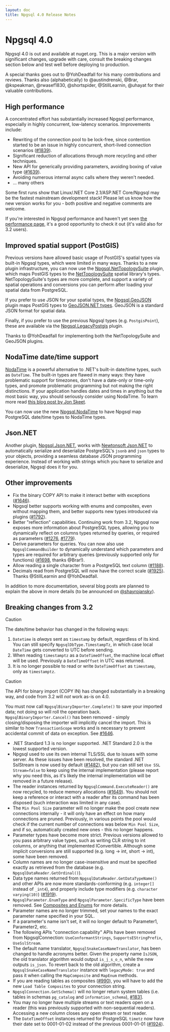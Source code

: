 ```yaml
---
layout: doc
title: Npgsql 4.0 Release Notes
---
```


# Npgsql 4.0

Npgsql 4.0 is out and available at nuget.org. This is a major version with significant changes, upgrade with care, consult the breaking changes section below and test well before deploying to production.

A special thanks goes out to @YohDeadfall for his many contributions and reviews. Thanks also (alphabetically) to @austindrenski, @Brar, @kspeakman, @rwasef1830, @shortspider, @StillLearnin, @uhayat for their valuable contributions.

## High performance

A concentrated effort has substantially increased Npgsql performance, especially in highly concurrent, low-latency scenarios. Improvements include:

* Rewriting of the connection pool to be lock-free, since contention started to be an issue in highly concurrent, short-lived connection scenarios ([#1839](https://github.com/npgsql/npgsql/issues/1839)).
* Significant reduction of allocations through more recycling and other techniques.
* New API for generically providing parameters, avoiding boxing of value type ([#1639](https://github.com/npgsql/npgsql/issues/1639)).
* Avoiding numerous internal async calls where they weren't needed.
* ... many others

Some first runs show that Linux/.NET Core 2.1/ASP.NET Core/Npgsql may be the fastest mainstream development stack! Please let us know how the new version works for you - both positive and negative comments are welcome.

If you're interested in Npgsql performance and haven't yet seen [the performance page](../performance.md), it's a good opportunity to check it out (it's valid also for 3.2 users).

## Improved spatial support (PostGIS)

Previous versions have allowed basic usage of PostGIS's spatial types via built-in Npgsql types, which were limited in many ways. Thanks to a new plugin infrastructure, you can now use the [Npgsql.NetTopologySuite](../types/nts.md) plugin, which maps PostGIS types to the [NetTopologySuite](https://github.com/NetTopologySuite/NetTopologySuite) spatial library's types. NetTopologySuite's types are more complete, and support a variety of spatial operations and conversions you can perform after loading your spatial data from PostgreSQL.

If you prefer to use JSON for your spatial types, the [Npgsql.GeoJSON](../types/geojson.md) plugin maps PostGIS types to [GeoJSON.NET types](https://github.com/GeoJSON-Net/GeoJSON.Net). GeoJSON is a standard JSON format for spatial data.

Finally, if you prefer to use the previous Npgsql types (e.g. `PostgisPoint`), these are available via the [Npgsql.LegacyPostgis](../types/legacy-postgis.md) plugin.

Thanks to @YohDeadfall for implementing both the NetTopologySuite and GeoJSON plugins.

## NodaTime date/time support

[NodaTime](https://nodatime.org) is a powerful alternative to .NET's built-in date/time types, such as `DateTime`. The built-in types are flawed in many ways: they have problematic support for timezones, don't have a date-only or time-only types, and promote problematic programming but not making the right distinctions. If your application handles dates and times in anything but the most basic way, you should seriously consider using NodaTime. To learn more read [this blog post by Jon Skeet](https://blog.nodatime.org/2011/08/what-wrong-with-datetime-anyway.html).

You can now use the new [Npgsql.NodaTime](../types/nodatime.md) to have Npgsql map PostgreSQL date/time types to NodaTime types.

## Json.NET

Another plugin, [Npgsql.Json.NET](../types/jsonnet.md), works with [Newtonsoft Json.NET](https://www.newtonsoft.com/json) to automatically serialize and deserialize PostgreSQL's `jsonb` and `json` types to your objects, providing a seamless database JSON programming experience. Instead of working with strings which you have to serialize and deserialize, Npgsql does it for you.

## Other improvements

* Fix the binary COPY API to make it interact better with exceptions ([#1646](https://github.com/npgsql/npgsql/issues/1646)).
* Npgsql better supports working with enums and composites, even without mapping them, and better supports new types introduced via plugins ([#1792](https://github.com/npgsql/npgsql/issues/1792)).
* Better "reflection" capabilities. Continuing work from 3.2, Npgsql now exposes more information about PostgreSQL types, allowing you to dynamically reflect on columns types returned by queries, or required as parameters ([#1276](https://github.com/npgsql/npgsql/issues/1276), [#1779](https://github.com/npgsql/npgsql/issues/1779)).
* Derive parameters for queries. You can now also use `NpgsqlCommandBuilder` to dynamically understand which parameters and types are required for arbitrary queries (previously supported only for functions) ([#1698](https://github.com/npgsql/npgsql/pull/1698), thanks @Brar!).
* Allow reading a single character from a PostgreSQL text column ([#1188](https://github.com/npgsql/npgsql/issues/1188)).
* Decimals read from PostgreSQL will now have the correct scale ([#1925](https://github.com/npgsql/npgsql/pull/1925)). Thanks @StillLearnin and @YohDeadfall.

In addition to more documentation, several blog posts are planned to explain the above in more details (to be announced on [@shayrojansky](https://twitter.com/shayrojansky)).

## Breaking changes from 3.2

> [!CAUTION]
> The date/time behavior has changed in the following ways:
> 1. `Datetime` is *always* sent as `timestamp` by default, regardless of its kind. You can still specify `NpgsqlDbType.TimestampTz`, in which case local `DateTime` gets converted to UTC before sending.
> 2. When reading `timestamptz` as a `DateTimeOffset`, the machine local offset will be used. Previously a `DateTimeOffset` in UTC was returned.
> 2. It is no longer possible to read or write `DateTimeOffset` as `timestamp`, only as `timestamptz`.

> [!CAUTION]
> The API for binary import (COPY IN) has changed substantially in a breaking way, and code from 3.2 will *not* work as-is on 4.0.
>
> You must now call `NpgsqlBinaryImporter.Complete()` to save your imported data; not doing so will roll the operation back. `NpgsqlBinaryImporter.Cancel()` has been removed - simply closing/disposing the importer will implicitly cancel the import. This is similar to how `TransactionScope` works and is necessary to prevent accidental commit of data on exception. See [#1646](https://github.com/npgsql/npgsql/issues/1646).

* .NET Standard 1.3 is no longer supported. .NET Standard 2.0 is the lowest supported version.
* Npgsql used to use its own internal TLS/SSL due to issues with some server. As these issues have been resolved, the standard .NET SslStream is now used by default ([#1482](https://github.com/npgsql/npgsql/issues/1482)), but you can still set `Use SSL Stream=false` to keep using the internal implementation (please report why you need this, as it's likely the internal implementation will be removed in a future release).
* The reader instances returned by `NpgsqlCommand.ExecuteReader()` are now recycled, to reduce memory allocations ([#1649](https://github.com/npgsql/npgsql/issues/1649)). You should not keep a reference or interact with a reader after its command has been disposed (such interaction was limited in any case).
* The `Min Pool Size` parameter will no longer make the pool create new connections internally - it will only have an effect on how many connections are pruned. Previously, in various points the pool would check if the current number of connections was below `Min Pool Size`, and if so, automatically created new ones - this no longer happens.
* Parameter types have become more strict. Previous versions allowed to you pass arbitrary value types, such as writing CLR string to int columns, or anything that implemented IConvertible. Although some implicit conversions are still supported (e.g. long -> int, short -> int), some have been removed.
* Column names are no longer case-insensitive and must be specified exactly as retrieved from the database (e.g. `NpgsqlDataReader.GetOrdinal()`).
* Data type names returned from `NpgsqlDataReader.GetDataTypeName()` and other APIs are now more standards-conforming (e.g. `integer[]` instead of `_int4`), and properly include type modifiers (e.g. `character varying(10)`) ([#1919](https://github.com/npgsql/npgsql/issues/1919)).
* `NpgsqlParameter.EnumType` and `NpgsqlParameter.SpecificType` have been removed. See [Composites and Enums](../types/enums_and_composites.md) for more details.
* Parameter names are no longer trimmed, set your names to the exact parameter name specified in your SQL.
* If a parameter's name isn't set, it will no longer default to Parameter1, Parameter2, etc.
* The following APIs "connection capability" APIs have been removed from NpgsqlConnection: `UseConformantStrings`, `SupportsEStringPrefix`, `UseSslStream`.
* The default name translator, `NpgsqlSnakeCaseNameTranslator`, has been changed to handle acronyms better. Given the property name `IsJSON`, the old translator algorithm would output `is_j_s_o_n`, while the new outputs `is_json`. To revert back to the old algorithm, create a `NpgsqlSnakeCaseNameTranslator` instance with `legacyMode: true` and pass it when calling the `MapComposite` and `MapEnum` methods.
* If you are reading tables as composites ([#990](https://github.com/npgsql/npgsql/issues/990)), you will have to add the new `Load Table Composites` to your connection string.
* `NpgsqlConnection.GetSchema()` will no longer return system tables (i.e. tables in schemas `pg_catalog` and `information_schema`), [#1831](https://github.com/npgsql/npgsql/issues/1831).
* You may no longer have multiple streams or text readers open on a reader (this was previously supported with non-sequential readers). Accessing a new column closes any open stream or text reader.
* The `DateTimeOffset` instances returned for PostgreSQL `timetz` now have their date set to 0001-01-02 instead of the previous 0001-01-01 ([#1924](https://github.com/npgsql/npgsql/pull/1924)).

